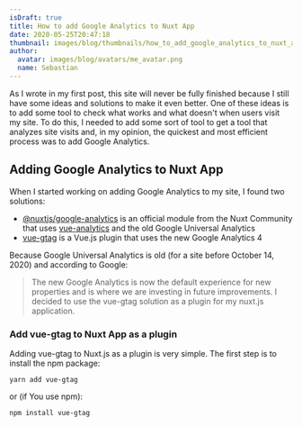 ```yaml
---
isDraft: true
title: How to add Google Analytics to Nuxt App
date: 2020-05-25T20:47:18
thumbnail: images/blog/thumbnails/how_to_add_google_analytics_to_nuxt_app.png
author:
  avatar: images/blog/avatars/me_avatar.png
  name: Sebastian
---
```


As I wrote in my first post, this site will never be fully finished because I still have some ideas and solutions to make it even better. One of these ideas is to add some tool to check what works and what doesn't when users visit my site. To do this, I needed to add some sort of tool to get a tool that analyzes site visits and, in my opinion, the quickest and most efficient process was to add Google Analytics.
<!--more-->
## Adding Google Analytics to Nuxt App

When I started working on adding Google Analytics to my site, I found two solutions:

- [@nuxtjs/google-analytics](https://google-analytics.nuxtjs.org/) is an official module from the Nuxt Community that uses [vue-analytics](https://matteogabriele.gitbooks.io/vue-analytics/content/) and the old Google Universal Analytics
- [vue-gtag](https://matteo-gabriele.gitbook.io/vue-gtag/) is a Vue.js plugin that uses the new Google Analytics 4

Because Google Universal Analytics is old (for a site before October 14, 2020) and according to Google:
> The new Google Analytics is now the default experience for new properties and is where we are investing in future improvements.
I decided to use the vue-gtag solution as a plugin for my nuxt.js application.

### Add vue-gtag to Nuxt App as a plugin

Adding vue-gtag to Nuxt.js as a plugin is very simple. The first step is to install the npm package:

```
yarn add vue-gtag
```

or (if You use npm):

```
npm install vue-gtag
```


